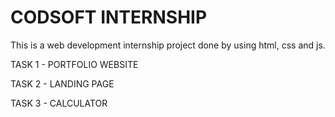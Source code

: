# CODSOFT INTERNSHIP
This is a web development internship project done by using html, css and js.

TASK 1 - PORTFOLIO WEBSITE

TASK 2 - LANDING PAGE

TASK 3 - CALCULATOR
